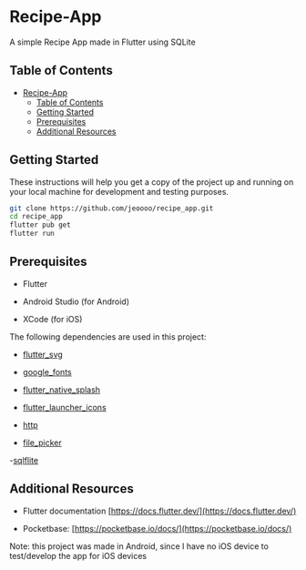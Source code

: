 # Recipe-App

A simple Recipe App made in Flutter using SQLite

## Table of Contents

- [Recipe-App](#recipe-app)
  - [Table of Contents](#table-of-contents)
  - [Getting Started](#getting-started)
  - [Prerequisites](#prerequisites)
  - [Additional Resources](#additional-resources)

## Getting Started

These instructions will help you get a copy of the project up and running on your local machine for development and testing purposes.

```bash
git clone https://github.com/jeoooo/recipe_app.git
cd recipe_app
flutter pub get
flutter run
```

## Prerequisites

- Flutter

- Android Studio (for Android)

- XCode (for iOS)

The following dependencies are used in this project:

- [flutter_svg](https://pub.dev/packages/flutter_svg)

- [google_fonts](https://pub.dev/packages/google_fonts)

- [flutter_native_splash](https://pub.dev/packages/flutter_native_splash) 

- [flutter_launcher_icons](https://pub.dev/packages/flutter_launcher_icons)

- [http](https://pub.dev/packages/http)

- [file_picker](https://pub.dev/packages/file_picker) 

-[sqlflite](https://pub.dev/packages/sqflite)

## Additional Resources

- Flutter documentation [https://docs.flutter.dev/](https://docs.flutter.dev/)

- Pocketbase: [https://pocketbase.io/docs/](https://pocketbase.io/docs/)

Note: this project was made in Android, since I have no iOS device to test/develop the app for iOS devices
